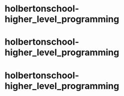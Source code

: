 # holbertonschool-higher_level_programming
# holbertonschool-higher_level_programming
# holbertonschool-higher_level_programming
